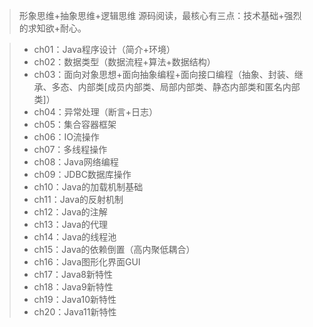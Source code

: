 > 形象思维+抽象思维+逻辑思维
> 源码阅读，最核心有三点：技术基础+强烈的求知欲+耐心。

> * ch01：Java程序设计（简介+环境）
> * ch02：数据类型（数据流程+算法+数据结构）
> * ch03：面向对象思想+面向抽象编程+面向接口编程（抽象、封装、继承、多态、内部类[成员内部类、局部内部类、静态内部类和匿名内部类]）
> * ch04：异常处理（断言+日志）
> * ch05：集合容器框架
> * ch06：IO流操作
> * ch07：多线程操作
> * ch08：Java网络编程
> * ch09：JDBC数据库操作
> * ch10：Java的加载机制基础
> * ch11：Java的反射机制
> * ch12：Java的注解
> * ch13：Java的代理
> * ch14：Java的线程池
> * ch15：Java的依赖倒置（高内聚低耦合）
> * ch16：Java图形化界面GUI
> * ch17：Java8新特性
> * ch18：Java9新特性
> * ch19：Java10新特性
> * ch20：Java11新特性